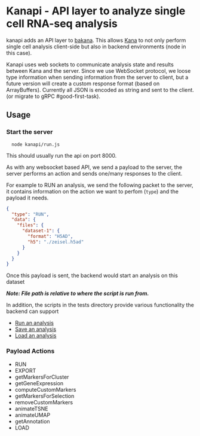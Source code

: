# Kanapi - API layer to analyze single cell RNA-seq analysis

kanapi adds an API layer to [bakana](https://github.com/LTLA/bakana). This allows [Kana](https://github.com/jkanche/kana) to not only perform single cell analysis client-side but also in backend environments (node in this case).

Kanapi uses web sockets to communicate analysis state and results between Kana and the server. Since we use WebSocket protocol, we loose type information when sending information from the server to client, but a future version will create a custom response format (based on ArrayBuffers). Currently all JSON is encoded as string and sent to the client. (or migrate to gRPC #good-first-task).

## Usage

### Start the server

```shell
  node kanapi/run.js
```

This should usually run the api on port 8000.

As with any websocket based API, we send a payload to the server, the server performs an action and sends one/many responses to the client.

For example to RUN an analysis, we send the following packet to the server, it contains information on the action we want to perfom (`type`) and the payload it needs.

```json
{
  "type": "RUN",
  "data": {
    "files": {
      "dataset-1": {
        "format": "H5AD",
        "h5": "./zeisel.h5ad"
      }
    }
  }
}
```

Once this payload is sent, the backend would start an analysis on this dataset

**_Note: File path is relative to where the script is run from._**

In addition, the scripts in the tests directory provide various functionality the backend can support

- [Run an analysis](./kanapi/tests/run.analysis.test.js)
- [Save an analysis](./kanapi/tests/save.analysis.test.js)
- [Load an analysis](./kanapi/tests/load.analysis.test.js)

### Payload Actions

- RUN
- EXPORT
- getMarkersForCluster
- getGeneExpression
- computeCustomMarkers
- getMarkersForSelection
- removeCustomMarkers
- animateTSNE
- animateUMAP
- getAnnotation
- LOAD
